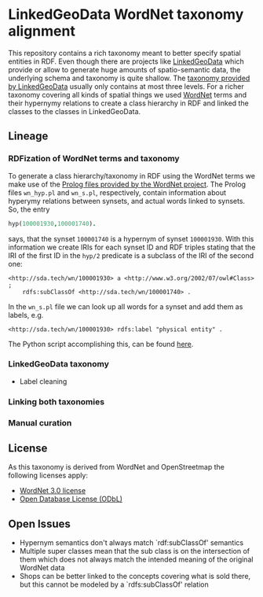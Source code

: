 # LinkedGeoData WordNet taxonomy alignment

This repository contains a rich taxonomy meant to better specify spatial entities in RDF. Even though there are projects like [LinkedGeoData](http://linkedgeodata.org) which provide or allow to generate huge amounts of spatio-semantic data, the underlying schema and taxonomy is quite shallow. The [taxonomy provided by LinkedGeoData](https://hobbitdata.informatik.uni-leipzig.de/LinkedGeoData/downloads.linkedgeodata.org/releases/2014-09-09/2014-09-09-ontology.sorted.nt.bz2) usually only contains at most three levels. For a richer taxonomy covering all kinds of spatial things we used [WordNet](https://wordnet.princeton.edu/) terms and their hypernymy relations to create a class hierarchy in RDF and linked the classes to the classes in LinkedGeoData.

## Lineage

### RDFization of WordNet terms and taxonomy

To generate a class hierarchy/taxonomy in RDF using the WordNet terms we make use of the [Prolog files provided by the WordNet project](https://wordnet.princeton.edu/documentation/prologdb5wn). The Prolog files `wn_hyp.pl` and `wn_s.pl`, respectively, contain information about hyperymy relations between synsets, and actual words linked to synsets. So, the entry

```Prolog
hyp(100001930,100001740).
```

says, that the synset `100001740` is a hypernym of synset `100001930`. With this information we create IRIs for each synset ID and RDF triples stating that the IRI of the first ID in the `hyp/2` predicate is a subclass of the IRI of the second one:

```Turtle
<http://sda.tech/wn/100001930> a <http://www.w3.org/2002/07/owl#Class> ;
    rdfs:subClassOf <http://sda.tech/wn/100001740> .
```

In the `wn_s.pl` file we can look up all words for a synset and add them as labels, e.g.

```Turtle
<http://sda.tech/wn/100001930> rdfs:label "physical entity" .
```

The Python script accomplishing this, can be found [here](scripts/mkclasses.py).

### LinkedGeoData taxonomy

- Label cleaning

### Linking both taxonomies

### Manual curation

## License

As this taxonomy is derived from WordNet and OpenStreetmap the following licenses apply:

- [WordNet 3.0 license](https://wordnet.princeton.edu/license-and-commercial-use)
- [Open Database License (ODbL)](https://opendatacommons.org/licenses/odbl/)


## Open Issues

- Hypernym semantics don't always match `rdf:subClassOf' semantics
- Multiple super classes mean that the sub class is on the intersection of them which does not always match the intended meaning of the original WordNet data
- Shops can be better linked to the concepts covering what is sold there, but this cannot be modeled by a `rdfs:subClassOf' relation
